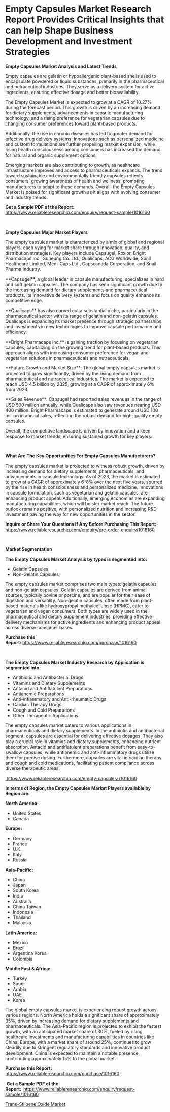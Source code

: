 <p><h1>Empty Capsules Market Research Report Provides Critical Insights that can help Shape Business Development and Investment Strategies</h1></p><p><strong>Empty Capsules Market Analysis and Latest Trends</strong></p>
<p><p>Empty capsules are gelatin or hypoallergenic plant-based shells used to encapsulate powdered or liquid substances, primarily in the pharmaceutical and nutraceutical industries. They serve as a delivery system for active ingredients, ensuring effective dosage and better bioavailability.</p><p>The Empty Capsules Market is expected to grow at a CAGR of 10.27% during the forecast period. This growth is driven by an increasing demand for dietary supplements, advancements in capsule manufacturing technology, and a rising preference for vegetarian capsules due to changing consumer preferences toward plant-based products. </p><p>Additionally, the rise in chronic diseases has led to greater demand for effective drug delivery systems. Innovations such as personalized medicine and custom formulations are further propelling market expansion, while rising health consciousness among consumers has increased the demand for natural and organic supplement options. </p><p>Emerging markets are also contributing to growth, as healthcare infrastructure improves and access to pharmaceuticals expands. The trend toward sustainable and environmentally friendly capsules reflects consumers' growing awareness of health and wellness, prompting manufacturers to adapt to these demands. Overall, the Empty Capsules Market is poised for significant growth as it aligns with evolving consumer and industry trends.</p></p>
<p><strong>Get a Sample PDF of the Report:&nbsp;</strong> <a href="https://www.reliableresearchiq.com/enquiry/request-sample/1016160?utm_campaign=2268&utm_medium=2&utm_source=Github&utm_content=ia&utm_term=27032025&utm_id=empty-capsules">https://www.reliableresearchiq.com/enquiry/request-sample/1016160</a></p>
<p>&nbsp;</p>
<p><strong>Empty Capsules Major Market Players</strong></p>
<p><p>The empty capsules market is characterized by a mix of global and regional players, each vying for market share through innovation, quality, and distribution strategies. Key players include Capsugel, Roxlor, Bright Pharmacaps Inc., Suheung Co. Ltd., Qualicaps, ACG Worldwide, Sunil Healthcare Limited, Medi-Caps Ltd., Capscanada Corporation, and Snail Pharma Industry.</p><p>**Capsugel**, a global leader in capsule manufacturing, specializes in hard and soft gelatin capsules. The company has seen significant growth due to the increasing demand for dietary supplements and pharmaceutical products. Its innovative delivery systems and focus on quality enhance its competitive edge. </p><p>**Qualicaps** has also carved out a substantial niche, particularly in the pharmaceutical sector with its range of gelatin and non-gelatin capsules. Qualicaps is expanding its market presence through strategic partnerships and investments in new technologies to improve capsule performance and efficiency.</p><p>**Bright Pharmacaps Inc.** is gaining traction by focusing on vegetarian capsules, capitalizing on the growing trend for plant-based products. This approach aligns with increasing consumer preference for vegan and vegetarian solutions in pharmaceuticals and nutraceuticals.</p><p>**Future Growth and Market Size**: The global empty capsules market is projected to grow significantly, driven by the rising demand from pharmaceutical and nutraceutical industries. The market is expected to reach USD 4.5 billion by 2025, growing at a CAGR of approximately 6% from 2023. </p><p>**Sales Revenue**: Capsugel had reported sales revenues in the range of USD 500 million annually, while Qualicaps also saw revenues nearing USD 400 million. Bright Pharmacaps is estimated to generate around USD 100 million in annual sales, reflecting the robust demand for high-quality empty capsules.</p><p>Overall, the competitive landscape is driven by innovation and a keen response to market trends, ensuring sustained growth for key players.</p></p>
<p>&nbsp;</p>
<p><strong>What Are The Key Opportunities For Empty Capsules Manufacturers?</strong></p>
<p><p>The empty capsules market is projected to witness robust growth, driven by increasing demand for dietary supplements, pharmaceuticals, and advancements in capsule technology. As of 2023, the market is estimated to grow at a CAGR of approximately 6-8% over the next five years, spurred by the rise in health consciousness and personalized medicine. Innovations in capsule formulation, such as vegetarian and gelatin capsules, are enhancing product appeal. Additionally, emerging economies are expanding manufacturing capabilities, which will bolster market reach. The future outlook remains positive, with personalized nutrition and increasing R&D investment paving the way for new opportunities in the sector.</p></p>
<p><strong>Inquire or Share Your Questions If Any Before Purchasing This Report:</strong> <a href="https://www.reliableresearchiq.com/enquiry/pre-order-enquiry/1016160?utm_campaign=2268&utm_medium=2&utm_source=Github&utm_content=ia&utm_term=27032025&utm_id=empty-capsules">https://www.reliableresearchiq.com/enquiry/pre-order-enquiry/1016160</a></p>
<p>&nbsp;</p>
<p><strong>Market Segmentation</strong></p>
<p><strong>The Empty Capsules Market Analysis by types is segmented into:</strong></p>
<p><ul><li>Gelatin Capsules</li><li>Non-Gelatin Capsules</li></ul></p>
<p><p>The empty capsules market comprises two main types: gelatin capsules and non-gelatin capsules. Gelatin capsules are derived from animal sources, typically bovine or porcine, and are popular for their ease of digestion and versatility. Non-gelatin capsules, often made from plant-based materials like hydroxypropyl methylcellulose (HPMC), cater to vegetarian and vegan consumers. Both types are widely used in the pharmaceutical and dietary supplement industries, providing effective delivery mechanisms for active ingredients and enhancing product appeal across diverse consumer bases.</p></p>
<p><strong>Purchase this Report:&nbsp;</strong><a href="https://www.reliableresearchiq.com/purchase/1016160?utm_campaign=2268&utm_medium=2&utm_source=Github&utm_content=ia&utm_term=27032025&utm_id=empty-capsules">https://www.reliableresearchiq.com/purchase/1016160</a></p>
<p>&nbsp;</p>
<p><strong>The Empty Capsules Market Industry Research by Application is segmented into:</strong></p>
<p><ul><li>Antibiotic and Antibacterial Drugs</li><li>Vitamins and Dietary Supplements</li><li>Antacid and Antiflatulent Preparations</li><li>Antianemic Preparations</li><li>Anti-inflammatory and Anti-rheumatic Drugs</li><li>Cardiac Therapy Drugs</li><li>Cough and Cold Preparations</li><li>Other Therapeutic Applications</li></ul></p>
<p><p>The empty capsules market caters to various applications in pharmaceuticals and dietary supplements. In the antibiotic and antibacterial segment, capsules are essential for delivering effective dosages. They also play a crucial role in vitamins and dietary supplements, enhancing nutrient absorption. Antacid and antiflatulent preparations benefit from easy-to-swallow capsules, while antianemic and anti-inflammatory drugs utilize them for precise dosing. Furthermore, capsules are vital in cardiac therapy and cough and cold medications, facilitating patient compliance across diverse therapeutic areas.</p></p>
<p><a href="https://www.reliableresearchiq.com/empty-capsules-r1016160?utm_campaign=2268&utm_medium=2&utm_source=Github&utm_content=ia&utm_term=27032025&utm_id=empty-capsules">&nbsp;https://www.reliableresearchiq.com/empty-capsules-r1016160</a></p>
<p><strong>In terms of Region, the Empty Capsules Market Players available by Region are:</strong></p>
<p>
    <p> <strong> North America: </strong>
        <ul>
            <li>United States</li>
            <li>Canada</li>
        </ul>
        </p> 
    <p> <strong> Europe: </strong>
        <ul>
            <li>Germany</li>
            <li>France</li>
            <li>U.K.</li>
            <li>Italy</li>
            <li>Russia</li>
        </ul>
        </p> 
    <p> <strong> Asia-Pacific: </strong>
        <ul>
            <li>China</li>
            <li>Japan</li>
            <li>South Korea</li>
            <li>India</li>
            <li>Australia</li>
            <li>China Taiwan</li>
            <li>Indonesia</li>
            <li>Thailand</li>
            <li>Malaysia</li>
        </ul>
        </p> 
    <p> <strong> Latin America: </strong>
        <ul>
            <li>Mexico</li>
            <li>Brazil</li>
            <li>Argentina Korea</li>
            <li>Colombia</li>
        </ul>
        </p> 
    <p> <strong> Middle East & Africa: </strong>
        <ul>
            <li>Turkey</li>
            <li>Saudi</li>
            <li>Arabia</li>
            <li>UAE</li>
            <li>Korea</li>
        </ul>
    </p>
    </p>
<p><p>The global empty capsules market is experiencing robust growth across various regions. North America holds a significant share of approximately 35%, driven by increasing demand for dietary supplements and pharmaceuticals. The Asia-Pacific region is projected to exhibit the fastest growth, with an anticipated market share of 30%, fueled by rising healthcare investments and manufacturing capabilities in countries like China. Europe, with a market share of around 25%, continues to grow steadily due to stringent regulatory standards and innovative product development. China is expected to maintain a notable presence, contributing approximately 15% to the global market.</p></p>
<p><strong>Purchase this Report: </strong><a href="https://www.reliableresearchiq.com/purchase/1016160?utm_campaign=2268&utm_medium=2&utm_source=Github&utm_content=ia&utm_term=27032025&utm_id=empty-capsules">https://www.reliableresearchiq.com/purchase/1016160</a></p>
<p>&nbsp;<strong>Get a Sample PDF of the Report:&nbsp;&nbsp;</strong><a href="https://www.reliableresearchiq.com/enquiry/request-sample/1016160?utm_campaign=2268&utm_medium=2&utm_source=Github&utm_content=ia&utm_term=27032025&utm_id=empty-capsules">https://www.reliableresearchiq.com/enquiry/request-sample/1016160</a></p>
<p><strong></strong></p>
<p><p><a href="https://github.com/LilianFaulkner65/Market-Research-Report-List-2/blob/main/trans-stilbene-oxide-market.md?utm_campaign=2268&utm_medium=2&utm_source=Github&utm_content=ia&utm_term=27032025&utm_id=empty-capsules">Trans-Stilbene Oxide Market</a></p></p>